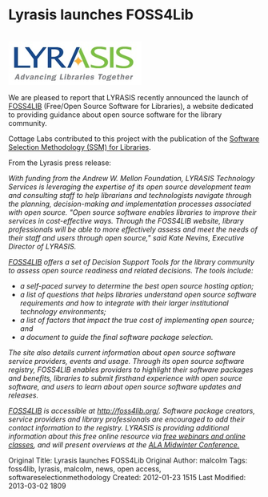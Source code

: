 # Lyrasis launches FOSS4Lib
<br>

<img class="img thumbnail pull-right" title="lyrasislogo" src="/media/lyrasislogo.jpg" alt="" />

We are pleased to report that LYRASIS recently announced the launch of <a href="http://foss4lib.org/">FOSS4LIB</a> (Free/Open Source Software for Libraries), a website dedicated to providing guidance about open source software for the library community.

Cottage Labs contributed to this project with the publication of the <a title="SSM for libraries" href="http://cottagelabs.com/software-selection-methodology-for-libraries/">Software Selection Methodology (SSM) for Libraries</a>.

From the Lyrasis press release:

<em>With funding from the Andrew W. Mellon Foundation, LYRASIS Technology Services is leveraging the expertise of its open source development team and consulting staff to help librarians and technologists navigate through the planning, decision-making and implementation processes associated with open source. "Open source software enables libraries to improve their services in cost-effective ways. Through the FOSS4LIB website, library professionals will be able to more effectively assess and meet the needs of their staff and users through open source," said Kate Nevins, Executive Director of LYRASIS.</em>

<em><a href="http://foss4lib.org/">FOSS4LIB</a> offers a set of Decision Support Tools for the library community to assess open source readiness and related decisions. The tools include:</em>

<ul>
    <li><em>a self-paced survey to determine the best open source hosting option;</em></li>
    <li><em>a list of questions that helps libraries understand open source software requirements and how to integrate with their larger institutional technology environments;</em></li>
    <li><em>a list of factors that impact the true cost of implementing open source; and</em></li>
    <li><em>a document to guide the final software package selection.</em></li>
</ul>

<em>The site also details current information about open source software service providers, events and usage. Through its open source software registry, FOSS4LIB enables providers to highlight their software packages and benefits, libraries to submit firsthand experience with open source software, and users to learn about open source software updates and releases.</em>

<em><a href="http://foss4lib.org/">FOSS4LIB</a> is accessible at <a href="http://foss4lib.org/">http://foss4lib.org/</a>. Software package creators, service providers and library professionals are encouraged to add their contact information to the registry. LYRASIS is providing additional information about this free online resource via <a href="http://foss4lib.org/content/free-webinars-introducing-foss4lib" target="_blank">free webinars and online classes</a>, and will present overviews at the <a href="http://foss4lib.org/content/learn-about-foss4lib-ala-midwinter" target="_blank">ALA Midwinter Conference. </a></em>



Original Title: Lyrasis launches FOSS4Lib
Original Author: malcolm
Tags: foss4lib, lyrasis, malcolm, news, open access, softwareselectionmethodology
Created: 2012-01-23 1515
Last Modified: 2013-03-02 1809
